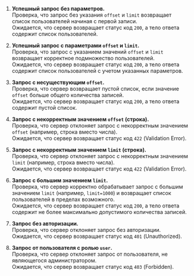 1. **Успешный запрос без параметров.**  
   Проверка, что запрос без указания `offset` и `limit` возвращает список пользователей начиная с первой записи.  
   Ожидается, что сервер возвращает статус код `200`, а тело ответа содержит список пользователей.

2. **Успешный запрос с параметрами `offset` и `limit`.**  
   Проверка, что запрос с указанием значений `offset` и `limit` возвращает корректное подмножество пользователей.  
   Ожидается, что сервер возвращает статус код `200`, а тело ответа содержит список пользователей с учетом указанных параметров.

3. **Запрос с несуществующим `offset`.**  
   Проверка, что сервер возвращает пустой список, если значение `offset` больше общего количества записей.  
   Ожидается, что сервер возвращает статус код `200`, а тело ответа содержит пустой список.

4. **Запрос с некорректным значением `offset` (строка).**  
   Проверка, что сервер отклоняет запрос с некорректным значением `offset` (например, строка вместо числа).  
   Ожидается, что сервер возвращает статус код `422` (Validation Error).

5. **Запрос с некорректным значением `limit` (строка).**  
   Проверка, что сервер отклоняет запрос с некорректным значением `limit` (например, строка вместо числа).  
   Ожидается, что сервер возвращает статус код `422` (Validation Error).

6. **Запрос с большим значением `limit`.**  
   Проверка, что сервер корректно обрабатывает запрос с большим значением `limit` (например, `limit=1000`) и возвращает список пользователей в пределах возможного.  
   Ожидается, что сервер возвращает статус код `200`, а тело ответа содержит не более максимально допустимого количества записей.

7. **Запрос без авторизации.**  
   Проверка, что сервер отклоняет запрос без авторизации.  
   Ожидается, что сервер возвращает статус код `401` (Unauthorized).

8. **Запрос от пользователя с ролью `user`.**  
   Проверка, что сервер отклоняет запрос от пользователя, не являющегося администратором.  
   Ожидается, что сервер возвращает статус код `403` (Forbidden).
